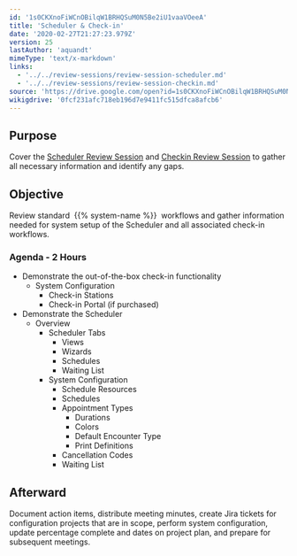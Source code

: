 ```yaml
---
id: '1s0CKXnoFiWCnOBilqW1BRHQSuM0N5Be2iU1vaaVOeeA'
title: 'Scheduler & Check-in'
date: '2020-02-27T21:27:23.979Z'
version: 25
lastAuthor: 'aquandt'
mimeType: 'text/x-markdown'
links:
  - '../../review-sessions/review-session-scheduler.md'
  - '../../review-sessions/review-session-checkin.md'
source: 'https://drive.google.com/open?id=1s0CKXnoFiWCnOBilqW1BRHQSuM0N5Be2iU1vaaVOeeA'
wikigdrive: '0fcf231afc718eb196d7e9411fc515dfca8afcb6'
---
```

## Purpose

Cover the [Scheduler Review Session](../../review-sessions/review-session-scheduler.md) and [Checkin Review Session](../../review-sessions/review-session-checkin.md) to gather all necessary information and identify any gaps.

## Objective

Review standard  {{% system-name %}}  workflows and gather information needed for system setup of the Scheduler and all associated check-in workflows.

### Agenda - 2 Hours

* Demonstrate the out-of-the-box check-in functionality
    * System Configuration
        * Check-in Stations
        * Check-in Portal (if purchased)
* Demonstrate the Scheduler
    * Overview
        * Scheduler Tabs
            * Views
            * Wizards
            * Schedules
            * Waiting List
        * System Configuration
            * Schedule Resources
            * Schedules
            * Appointment Types
                * Durations
                * Colors
                * Default Encounter Type
                * Print Definitions
            * Cancellation Codes
            * Waiting List

## Afterward

Document action items, distribute meeting minutes, create Jira tickets for configuration projects that are in scope, perform system configuration, update percentage complete and dates on project plan, and prepare for subsequent meetings.
